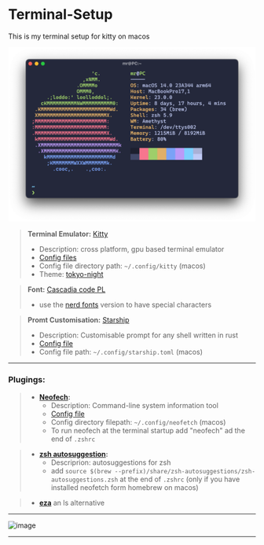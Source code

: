 # Terminal-Setup
This is my terminal setup for kitty on macos

![image](/Media/focus.png)

> **Terminal Emulator:** [Kitty](https://github.com/kovidgoyal/kitty)
>  - Description: cross platform, gpu based terminal emulator 
>  - [Config files](Config-Files/kitty)
>  - Config file directory path:  ```~/.config/kitty``` (macos)
>  - Theme: [tokyo-night](https://github.com/davidmathers/tokyo-night-kitty-theme)


>**Font:** [Cascadia code PL](https://github.com/microsoft/cascadia-code)
>  - use the [nerd fonts](https://github.com/ryanoasis/nerd-fonts) version to have special characters


>**Promt Customisation:** [Starship](https://github.com/starship/starship)
>  - Description: Customisable prompt for any shell written in rust
>  - [Config file](Config-Files/starship.toml)
>  - Config file path:  ```~/.config/starship.toml``` (macos)

----
### Plugings:
>  - **[Neofech](https://github.com/dylanaraps/neofetch):**
>    - Description: Command-line system information tool
>    - [Config file](Config-Files/neofetch)
>    - Config directory filepath: ```~/.config/neofetch``` (macos)
>    - To run neofech at the terminal startup add "neofech" ad the end of ```.zshrc``` 

  
>  - **[zsh autosuggestion](https://github.com/zsh-users/zsh-autosuggestions):**
>    - Descriprion: autosuggestions for zsh
>    - add ```source $(brew --prefix)/share/zsh-autosuggestions/zsh-autosuggestions.zsh``` at the end of ```.zshrc``` (only if you have installed neofetch form homebrew on macos)

>  - **[eza](https://github.com/eza-community/eza)** an ls alternative

---

![image](/Media/large.png)

---
